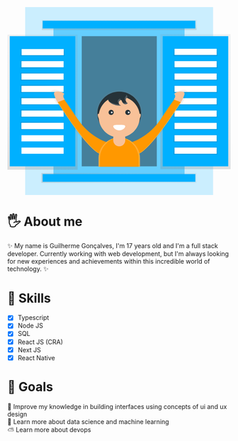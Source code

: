 
<svg id="fd1e300e-6133-4b79-9025-3394cccdd89f" data-name="Layer 1" xmlns="http://www.w3.org/2000/svg" xmlns:xlink="http://www.w3.org/1999/xlink" width="868" height="731" viewBox="0 0 868 731"><defs><linearGradient id="06147ff9-8cd2-48ac-a1c1-caecd7b6d6a5" x1="731.5" y1="630" x2="731.5" y2="105" gradientUnits="userSpaceOnUse"><stop offset="0" stop-color="gray" stop-opacity="0.25"/><stop offset="0.54" stop-color="gray" stop-opacity="0.12"/><stop offset="1" stop-color="gray" stop-opacity="0.1"/></linearGradient><linearGradient id="a49b107c-cf66-4ec6-8282-86ab0caa351c" x1="136.5" y1="632" x2="136.5" y2="107" xlink:href="#06147ff9-8cd2-48ac-a1c1-caecd7b6d6a5"/><linearGradient id="1f9811ff-c8f4-40a6-be63-e60ca0341cbe" x1="136.5" y1="190" x2="136.5" y2="159" gradientUnits="userSpaceOnUse"><stop offset="0" stop-opacity="0.12"/><stop offset="0.55" stop-opacity="0.09"/><stop offset="1" stop-opacity="0.02"/></linearGradient><linearGradient id="b9a200bd-353c-4381-b6e1-073e5213fd80" x1="732.5" y1="237" x2="732.5" y2="206" xlink:href="#1f9811ff-c8f4-40a6-be63-e60ca0341cbe"/><linearGradient id="bd740118-0fc8-46fe-baa7-1287731d1ce1" x1="731.5" y1="285" x2="731.5" y2="254" xlink:href="#1f9811ff-c8f4-40a6-be63-e60ca0341cbe"/><linearGradient id="be3dcc85-6798-4804-ad40-40dd5e1bf54d" x1="731.5" y1="333" x2="731.5" y2="302" xlink:href="#1f9811ff-c8f4-40a6-be63-e60ca0341cbe"/><linearGradient id="7951aed1-d6b7-43ca-8fc6-4bf3d931fa96" x1="731.5" y1="381" x2="731.5" y2="350" xlink:href="#1f9811ff-c8f4-40a6-be63-e60ca0341cbe"/><linearGradient id="f7ec873f-c4fc-49e9-9fd3-dd83f2d4e56d" x1="731.5" y1="429" x2="731.5" y2="398" xlink:href="#1f9811ff-c8f4-40a6-be63-e60ca0341cbe"/><linearGradient id="ccdfa92b-51d8-4ad9-a821-9e1bef0af2d7" x1="731.5" y1="477" x2="731.5" y2="446" xlink:href="#1f9811ff-c8f4-40a6-be63-e60ca0341cbe"/><linearGradient id="073d1fbf-61de-45f9-b512-c4899ce091e5" x1="731.5" y1="525" x2="731.5" y2="494" xlink:href="#1f9811ff-c8f4-40a6-be63-e60ca0341cbe"/><linearGradient id="24835175-14ba-470d-95d2-6a8277fcc694" x1="731.5" y1="573" x2="731.5" y2="542" xlink:href="#1f9811ff-c8f4-40a6-be63-e60ca0341cbe"/><linearGradient id="5ff08f58-18b8-40ea-89dd-f61e941fbca5" x1="731.5" x2="731.5" xlink:href="#1f9811ff-c8f4-40a6-be63-e60ca0341cbe"/><linearGradient id="35037972-f4cb-4e52-85d9-6feea861c78a" x1="51" y1="223.5" x2="222" y2="223.5" xlink:href="#1f9811ff-c8f4-40a6-be63-e60ca0341cbe"/><linearGradient id="c11cf938-6a5f-4793-b594-126852022070" x1="51" y1="270.5" x2="222" y2="270.5" xlink:href="#1f9811ff-c8f4-40a6-be63-e60ca0341cbe"/><linearGradient id="68e8be81-276e-4a4c-a07a-ad0995a3c0be" x1="51" y1="317.5" x2="222" y2="317.5" xlink:href="#1f9811ff-c8f4-40a6-be63-e60ca0341cbe"/><linearGradient id="0822cc54-0c46-479a-a5ec-03e9a82962c7" x1="51" y1="365.5" x2="222" y2="365.5" xlink:href="#1f9811ff-c8f4-40a6-be63-e60ca0341cbe"/><linearGradient id="7019b20f-90f6-479e-a238-57a05bc6be32" x1="51" y1="413.5" x2="222" y2="413.5" xlink:href="#1f9811ff-c8f4-40a6-be63-e60ca0341cbe"/><linearGradient id="d42fcc48-79e2-414c-a733-2be802693088" x1="51" y1="461.5" x2="222" y2="461.5" xlink:href="#1f9811ff-c8f4-40a6-be63-e60ca0341cbe"/><linearGradient id="0c4558fc-2870-4523-bb15-f13635f1ebad" x1="132" y1="664" x2="735" y2="664" xlink:href="#06147ff9-8cd2-48ac-a1c1-caecd7b6d6a5"/><linearGradient id="5f8c78d2-e119-41dc-88f5-5bfd3b7b4286" x1="435" y1="89" x2="435" y2="50" xlink:href="#06147ff9-8cd2-48ac-a1c1-caecd7b6d6a5"/><linearGradient id="0b3309b2-8c80-4e02-ba09-43858a03760e" x1="601" y1="704.8" x2="601" y2="406" xlink:href="#06147ff9-8cd2-48ac-a1c1-caecd7b6d6a5"/></defs><title>welcome</title><rect x="69" width="731" height="731" fill="#00b0ff" opacity="0.2"/><rect x="179" y="68.25" width="510" height="595.5" fill="#00b0ff" opacity="0.5"/><rect x="595" y="105" width="273" height="525" fill="url(#06147ff9-8cd2-48ac-a1c1-caecd7b6d6a5)"/><rect y="107" width="273" height="525" fill="url(#a49b107c-cf66-4ec6-8282-86ab0caa351c)"/><rect x="604" y="113" width="255" height="506" fill="#00b0ff"/><rect x="175" y="197.5" width="255" height="506" transform="translate(439 816.5) rotate(-180)" fill="#00b0ff"/><rect x="51" y="159" width="171" height="31" fill="url(#1f9811ff-c8f4-40a6-be63-e60ca0341cbe)"/><rect x="647" y="206" width="171" height="31" fill="url(#b9a200bd-353c-4381-b6e1-073e5213fd80)"/><rect x="646" y="254" width="171" height="31" fill="url(#bd740118-0fc8-46fe-baa7-1287731d1ce1)"/><rect x="646" y="302" width="171" height="31" fill="url(#be3dcc85-6798-4804-ad40-40dd5e1bf54d)"/><rect x="646" y="350" width="171" height="31" fill="url(#7951aed1-d6b7-43ca-8fc6-4bf3d931fa96)"/><rect x="646" y="398" width="171" height="31" fill="url(#f7ec873f-c4fc-49e9-9fd3-dd83f2d4e56d)"/><rect x="646" y="446" width="171" height="31" fill="url(#ccdfa92b-51d8-4ad9-a821-9e1bef0af2d7)"/><rect x="646" y="494" width="171" height="31" fill="url(#073d1fbf-61de-45f9-b512-c4899ce091e5)"/><rect x="646" y="542" width="171" height="31" fill="url(#24835175-14ba-470d-95d2-6a8277fcc694)"/><rect x="646" y="159" width="171" height="31" fill="url(#5ff08f58-18b8-40ea-89dd-f61e941fbca5)"/><rect x="51" y="208" width="171" height="31" fill="url(#35037972-f4cb-4e52-85d9-6feea861c78a)"/><rect x="51" y="255" width="171" height="31" fill="url(#c11cf938-6a5f-4793-b594-126852022070)"/><rect x="51" y="302" width="171" height="31" fill="url(#68e8be81-276e-4a4c-a07a-ad0995a3c0be)"/><rect x="51" y="350" width="171" height="31" fill="url(#0822cc54-0c46-479a-a5ec-03e9a82962c7)"/><rect x="51" y="398" width="171" height="31" fill="url(#7019b20f-90f6-479e-a238-57a05bc6be32)"/><rect x="55" y="163" width="164" height="24" fill="#fff"/><rect x="54.5" y="210" width="164" height="24" fill="#fff"/><rect x="54.5" y="258" width="164" height="24" fill="#fff"/><rect x="54.5" y="306" width="164" height="24" fill="#fff"/><rect x="54.5" y="354" width="164" height="24" fill="#fff"/><rect x="54.5" y="402" width="164" height="24" fill="#fff"/><rect x="51" y="446" width="171" height="31" fill="url(#d42fcc48-79e2-414c-a733-2be802693088)"/><rect x="54.5" y="450" width="164" height="24" fill="#fff"/><rect x="54.5" y="450" width="164" height="24" fill="#fff"/><rect x="54.5" y="498" width="164" height="24" fill="#fff"/><rect x="54.5" y="546" width="164" height="24" fill="#fff"/><rect x="650" y="162" width="164" height="24" fill="#fff"/><rect x="650" y="210" width="164" height="24" fill="#fff"/><rect x="650" y="258" width="164" height="24" fill="#fff"/><rect x="650" y="306" width="164" height="24" fill="#fff"/><rect x="650" y="354" width="164" height="24" fill="#fff"/><rect x="650" y="402" width="164" height="24" fill="#fff"/><rect x="650" y="450" width="164" height="24" fill="#fff"/><rect x="650" y="498" width="164" height="24" fill="#fff"/><rect x="650" y="546" width="164" height="24" fill="#fff"/><rect x="132" y="645" width="603" height="38" fill="url(#0c4558fc-2870-4523-bb15-f13635f1ebad)"/><rect x="137" y="649" width="594" height="30" fill="#00b0ff"/><rect x="134" y="50" width="602" height="39" fill="url(#5f8c78d2-e119-41dc-88f5-5bfd3b7b4286)"/><rect x="137" y="53" width="594" height="30" fill="#00b0ff"/><rect x="289" y="113" width="292" height="506" fill="#263238" opacity="0.5"/><path d="M825.66,417.55c7,9.38-3.48,20.46-3.48,20.46l1.76.61c-2.59,2.87-12.82,15.82-52.26,74.4-50.5,75-118.55,93.71-118.55,93.71h0a84,84,0,0,0-27.73-14.31v-7.08a83,83,0,0,0,55.3-53.48,85.08,85.08,0,0,0,9.14-38.44c0-48-39.77-86.94-88.82-86.94s-88.82,38.93-88.82,86.94a85.08,85.08,0,0,0,9.14,38.44,83,83,0,0,0,55.3,53.48v7.08a84,84,0,0,0-27.73,14.31h0S480.83,588,430.33,513c-39.44-58.58-49.67-71.54-52.26-74.4l1.76-.61s-10.45-11.08-3.48-20.46-46.15-20.46-40.06,0,13.93,30.69,13.93,30.69S461.42,623.6,519.47,652.58a80.43,80.43,0,0,0-2.06,18.12V704.8H684.59V670.7a80.43,80.43,0,0,0-2.06-18.12c58-29,169.25-204.35,169.25-204.35s7.84-10.23,13.93-30.69S818.69,408.17,825.66,417.55Z" transform="translate(-166 -84.5)" fill="url(#0b3309b2-8c80-4e02-ba09-43858a03760e)"/><circle cx="435" cy="413.47" r="85.06" fill="#263238"/><circle cx="435" cy="426.82" r="80.06" fill="#f8c198"/><circle cx="403.31" cy="409.3" r="10.01" fill="#263238"/><circle cx="468.36" cy="409.3" r="10.01" fill="#263238"/><path d="M624.35,548c0,6-10.45,15.85-23.35,15.85S577.65,554,577.65,548s10.45-5.84,23.35-5.84S624.35,542,624.35,548Z" transform="translate(-166 -84.5)" fill="#fff"/><circle cx="405.81" cy="409.3" r="3.34" fill="#fff"/><circle cx="471.69" cy="409.3" r="3.34" fill="#fff"/><path d="M609,466.88c-4.88,0-9.26-4.24-9.78-9.09a12,12,0,0,1,7-11.75,3.42,3.42,0,0,1,1.47-.38c1.68,0,2.51,2,3.05,3.59,1.68,4.92,4.66,9.72,9.34,12s11.22,1.11,13.69-3.47c-6.62-2.95-9.45-12.21-5.6-18.35,1.49-2.37,3.81-4.38,4.28-7.14.86-5-4.62-8.64-9.47-10.14-14-4.33-62.8-4.81-65.49,16.08C554.67,460.27,593.63,469.8,609,466.88Z" transform="translate(-166 -84.5)" fill="#263238"/><ellipse cx="524.27" cy="512.15" rx="5" ry="14.18" transform="translate(-317.38 143.66) rotate(-21.53)" fill="#f8c198"/><ellipse cx="677.73" cy="512.15" rx="14.18" ry="5" transform="translate(-213.42 870.11) rotate(-68.47)" fill="#f8c198"/><path d="M650.91,608.84s65.17-18.3,113.54-91.69,50.87-73.59,50.87-73.59l25.85,10.21S721.09,647.25,669.39,657.26,650.91,608.84,650.91,608.84Z" transform="translate(-166 -84.5)" fill="#ff9800"/><path d="M812.83,443.77s10-10.84,3.34-20,44.2-20,38.36,0-13.34,30-13.34,30Z" transform="translate(-166 -84.5)" fill="#f8c198"/><path d="M551.09,608.84s-65.17-18.3-113.54-91.69-50.87-73.59-50.87-73.59l-25.85,10.21s120.09,193.48,171.8,203.49S551.09,608.84,551.09,608.84Z" transform="translate(-166 -84.5)" fill="#ff9800"/><path d="M389.17,443.77s-10-10.84-3.34-20-44.2-20-38.36,0,13.34,30,13.34,30Z" transform="translate(-166 -84.5)" fill="#f8c198"/><g opacity="0.2"><path d="M628.29,427.27c-.48,2.76-2.8,4.76-4.28,7.14-3.37,5.38-1.62,13.16,3.32,17a12.79,12.79,0,0,1,.85-11.14c1.49-2.37,3.81-4.38,4.28-7.14.54-3.13-1.41-5.73-4.13-7.6A6,6,0,0,1,628.29,427.27Z" transform="translate(-166 -84.5)" fill="#fff"/><path d="M607.46,446.51c-.32-.75-.62-1.51-.88-2.27-.54-1.59-1.37-3.54-3.05-3.59a3.42,3.42,0,0,0-1.47.38,12,12,0,0,0-7,11.75,10.53,10.53,0,0,0,4.47,7.35,9.4,9.4,0,0,1-.3-1.51,12,12,0,0,1,7-11.75A3.87,3.87,0,0,1,607.46,446.51Z" transform="translate(-166 -84.5)" fill="#fff"/><path d="M600.41,462.35c-12.16.51-31.78-4.13-41.45-14,7.22,15.36,37.05,21.79,50,19.32A10.08,10.08,0,0,1,600.41,462.35Z" transform="translate(-166 -84.5)" fill="#fff"/><path d="M628.68,454.11c-2.92,3.43-8.58,4.15-12.75,2.12a14.54,14.54,0,0,1-3.7-2.61,17.84,17.84,0,0,0,7.87,8.44c4.68,2.27,11.22,1.11,13.69-3.47A11.88,11.88,0,0,1,628.68,454.11Z" transform="translate(-166 -84.5)" fill="#fff"/></g><path d="M837.85,453.77S717.76,647.25,666,657.26a60.33,60.33,0,0,1-9.07,1.11,53.05,53.05,0,0,0,12.41-1.11c51.71-10,171.8-203.49,171.8-203.49l-2.68-.95C838.09,453.45,837.85,453.77,837.85,453.77Z" transform="translate(-166 -84.5)" fill="#fff" opacity="0.2"/><path d="M364.15,453.77S484.24,647.25,536,657.26a60.33,60.33,0,0,0,9.07,1.11,53.05,53.05,0,0,1-12.41-1.11c-51.71-10-171.8-203.49-171.8-203.49l2.68-.95C363.91,453.45,364.15,453.77,364.15,453.77Z" transform="translate(-166 -84.5)" fill="#fff" opacity="0.2"/><path d="M435,506.88h0a80.06,80.06,0,0,1,80.06,80.06V620.3a0,0,0,0,1,0,0H354.94a0,0,0,0,1,0,0V586.94A80.06,80.06,0,0,1,435,506.88Z" fill="#ff9800"/><path d="M601.83,591.8h0a80.93,80.93,0,0,0-8.72.47c1,0,1.91-.06,2.88-.06h0a80.06,80.06,0,0,1,80.06,80.06v32.94h5.84V671.86A80.06,80.06,0,0,0,601.83,591.8Z" transform="translate(-166 -84.5)" fill="#fff" opacity="0.2"/><path d="M600.17,591.8h0a80.93,80.93,0,0,1,8.72.47c-1,0-1.91-.06-2.88-.06h0a80.06,80.06,0,0,0-80.06,80.06v32.94h-5.84V671.86A80.06,80.06,0,0,1,600.17,591.8Z" transform="translate(-166 -84.5)" fill="#fff" opacity="0.2"/><rect x="411.65" y="484.78" width="46.7" height="56.29" rx="23.35" ry="23.35" fill="#f8c198"/></svg>

# 🖐 About me 
:sparkles: My name is Guilherme Gonçalves, I'm 17 years old and I'm a full stack developer. Currently working with web development, but I'm always looking for new experiences and achievements within this incredible world of technology. :sparkles:
# 🌈  Skills
- [x] Typescript
- [x] Node JS
- [x] SQL
- [x] React JS (CRA)
- [x] Next JS
- [x] React Native
# 🥳 Goals
🦄 Improve my knowledge in building interfaces using concepts of ui and ux design <br />
🤖 Learn more about data science and machine learning <br />
⛅️ Learn more about devops




